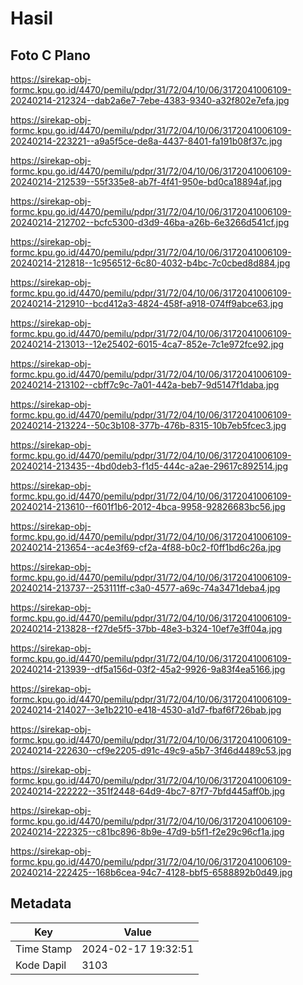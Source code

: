 # Hasil

## Foto C Plano

https://sirekap-obj-formc.kpu.go.id/4470/pemilu/pdpr/31/72/04/10/06/3172041006109-20240214-212324--dab2a6e7-7ebe-4383-9340-a32f802e7efa.jpg

https://sirekap-obj-formc.kpu.go.id/4470/pemilu/pdpr/31/72/04/10/06/3172041006109-20240214-223221--a9a5f5ce-de8a-4437-8401-fa191b08f37c.jpg

https://sirekap-obj-formc.kpu.go.id/4470/pemilu/pdpr/31/72/04/10/06/3172041006109-20240214-212539--55f335e8-ab7f-4f41-950e-bd0ca18894af.jpg

https://sirekap-obj-formc.kpu.go.id/4470/pemilu/pdpr/31/72/04/10/06/3172041006109-20240214-212702--bcfc5300-d3d9-46ba-a26b-6e3266d541cf.jpg

https://sirekap-obj-formc.kpu.go.id/4470/pemilu/pdpr/31/72/04/10/06/3172041006109-20240214-212818--1c956512-6c80-4032-b4bc-7c0cbed8d884.jpg

https://sirekap-obj-formc.kpu.go.id/4470/pemilu/pdpr/31/72/04/10/06/3172041006109-20240214-212910--bcd412a3-4824-458f-a918-074ff9abce63.jpg

https://sirekap-obj-formc.kpu.go.id/4470/pemilu/pdpr/31/72/04/10/06/3172041006109-20240214-213013--12e25402-6015-4ca7-852e-7c1e972fce92.jpg

https://sirekap-obj-formc.kpu.go.id/4470/pemilu/pdpr/31/72/04/10/06/3172041006109-20240214-213102--cbff7c9c-7a01-442a-beb7-9d5147f1daba.jpg

https://sirekap-obj-formc.kpu.go.id/4470/pemilu/pdpr/31/72/04/10/06/3172041006109-20240214-213224--50c3b108-377b-476b-8315-10b7eb5fcec3.jpg

https://sirekap-obj-formc.kpu.go.id/4470/pemilu/pdpr/31/72/04/10/06/3172041006109-20240214-213435--4bd0deb3-f1d5-444c-a2ae-29617c892514.jpg

https://sirekap-obj-formc.kpu.go.id/4470/pemilu/pdpr/31/72/04/10/06/3172041006109-20240214-213610--f601f1b6-2012-4bca-9958-92826683bc56.jpg

https://sirekap-obj-formc.kpu.go.id/4470/pemilu/pdpr/31/72/04/10/06/3172041006109-20240214-213654--ac4e3f69-cf2a-4f88-b0c2-f0ff1bd6c26a.jpg

https://sirekap-obj-formc.kpu.go.id/4470/pemilu/pdpr/31/72/04/10/06/3172041006109-20240214-213737--253111ff-c3a0-4577-a69c-74a3471deba4.jpg

https://sirekap-obj-formc.kpu.go.id/4470/pemilu/pdpr/31/72/04/10/06/3172041006109-20240214-213828--f27de5f5-37bb-48e3-b324-10ef7e3ff04a.jpg

https://sirekap-obj-formc.kpu.go.id/4470/pemilu/pdpr/31/72/04/10/06/3172041006109-20240214-213939--df5a156d-03f2-45a2-9926-9a83f4ea5166.jpg

https://sirekap-obj-formc.kpu.go.id/4470/pemilu/pdpr/31/72/04/10/06/3172041006109-20240214-214027--3e1b2210-e418-4530-a1d7-fbaf6f726bab.jpg

https://sirekap-obj-formc.kpu.go.id/4470/pemilu/pdpr/31/72/04/10/06/3172041006109-20240214-222630--cf9e2205-d91c-49c9-a5b7-3f46d4489c53.jpg

https://sirekap-obj-formc.kpu.go.id/4470/pemilu/pdpr/31/72/04/10/06/3172041006109-20240214-222222--351f2448-64d9-4bc7-87f7-7bfd445aff0b.jpg

https://sirekap-obj-formc.kpu.go.id/4470/pemilu/pdpr/31/72/04/10/06/3172041006109-20240214-222325--c81bc896-8b9e-47d9-b5f1-f2e29c96cf1a.jpg

https://sirekap-obj-formc.kpu.go.id/4470/pemilu/pdpr/31/72/04/10/06/3172041006109-20240214-222425--168b6cea-94c7-4128-bbf5-6588892b0d49.jpg


## Metadata

| Key        | Value               |
| ---------- | ------------------- |
| Time Stamp | 2024-02-17 19:32:51 |
| Kode Dapil | 3103                |



